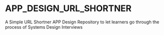 # APP_DESIGN_URL_SHORTNER
A Simple URL Shortner APP Design Repository to let learners go through the process of Systems Design Interviews
